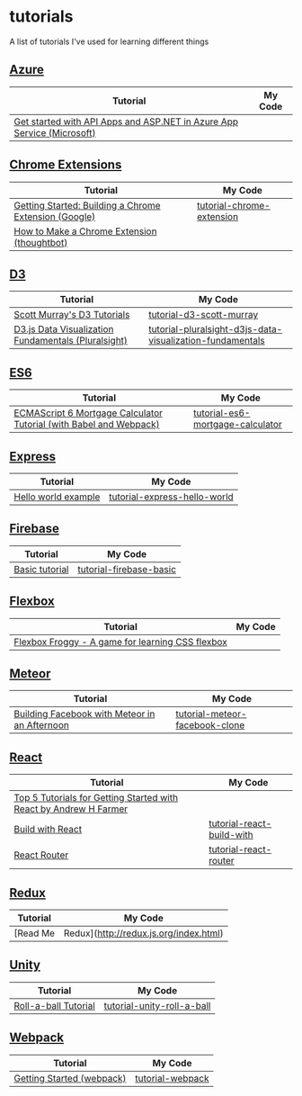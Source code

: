 # tutorials
A list of tutorials I've used for learning different things

## [Azure](https://azure.microsoft.com)
Tutorial | My Code
-------- | -------
[Get started with API Apps and ASP.NET in Azure App Service (Microsoft)](https://azure.microsoft.com/en-us/documentation/articles/app-service-api-dotnet-get-started/) |

## [Chrome Extensions](https://developer.chrome.com/extensions)
Tutorial | My Code
-------- | -------
[Getting Started: Building a Chrome Extension (Google)](https://developer.chrome.com/extensions/getstarted) | [tutorial-chrome-extension](https://github.com/chriskwan/tutorial-chrome-extension)
[How to Make a Chrome Extension (thoughtbot)](https://robots.thoughtbot.com/how-to-make-a-chrome-extension) |

## [D3](http://d3js.org/)
Tutorial | My Code
-------- | -------
[Scott Murray's D3 Tutorials](http://alignedleft.com/tutorials/d3) | [tutorial-d3-scott-murray](https://github.com/chriskwan/tutorial-d3-scott-murray)
[D3.js Data Visualization Fundamentals (Pluralsight)](http://www.pluralsight.com/courses/d3js-data-visualization-fundamentals) | [tutorial-pluralsight-d3js-data-visualization-fundamentals](https://github.com/chriskwan/tutorial-pluralsight-d3js-data-visualization-fundamentals)

## [ES6](http://www.ecma-international.org/ecma-262/6.0/)
Tutorial | My Code
-------- | -------
[ECMAScript 6 Mortgage Calculator Tutorial (with Babel and Webpack)](http://ccoenraets.github.io/es6-tutorial/index.html) | [tutorial-es6-mortgage-calculator](https://github.com/chriskwan/tutorial-es6-mortgage-calculator)

## [Express](http://expressjs.com/)
Tutorial | My Code
-------- | -------
[Hello world example](http://expressjs.com/en/starter/hello-world.html) | [tutorial-express-hello-world](https://github.com/chriskwan/tutorial-express-hello-world)

## [Firebase](https://www.firebase.com)
Tutorial | My Code
-------- | -------
[Basic tutorial](https://www.firebase.com/tutorial) | [tutorial-firebase-basic](https://github.com/chriskwan/tutorial-firebase-basic)

## [Flexbox](https://developer.mozilla.org/en-US/docs/Web/CSS/CSS_Flexible_Box_Layout)
Tutorial | My Code
-------- | -------
[Flexbox Froggy - A game for learning CSS flexbox](http://flexboxfroggy.com) |

## [Meteor](https://www.meteor.com/)
Tutorial | My Code
-------- | -------
[Building Facebook with Meteor in an Afternoon](http://krishamoud.me/building-a-facebook-clone-with-meteorjs/) | [tutorial-meteor-facebook-clone](https://github.com/chriskwan/tutorial-meteor-facebook-clone)

## [React](https://facebook.github.io/react/)
Tutorial | My Code
-------- | -------
[Top 5 Tutorials for Getting Started with React by Andrew H Farmer](http://andrewhfarmer.com/getting-started-tutorials/) |
[Build with React](http://buildwithreact.com/tutorial) | [tutorial-react-build-with](https://github.com/chriskwan/tutorial-react-build-with)
[React Router](https://github.com/reactjs/react-router-tutorial) | [tutorial-react-router](https://github.com/chriskwan/tutorial-react-router)

## [Redux](http://redux.js.org/)
Tutorial | My Code
-------- | -------
[Read Me | Redux](http://redux.js.org/index.html)

## [Unity](https://unity3d.com/)
Tutorial | My Code
-------- | -------
[Roll-a-ball Tutorial](https://unity3d.com/learn/tutorials/projects/roll-ball-tutorial) | [tutorial-unity-roll-a-ball](https://github.com/chriskwan/tutorial-unity-roll-a-ball)

## [Webpack](https://webpack.github.io/)
Tutorial | My Code
-------- | -------
[Getting Started (webpack)](https://webpack.github.io/docs/tutorials/getting-started/) | [tutorial-webpack](https://github.com/chriskwan/tutorial-webpack)
